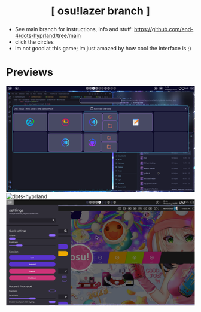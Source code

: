 <div align="center">
    <h1>[ osu!lazer branch ]</h1>
    <h3></h3>
</div>

 - See main branch for instructions, info and stuff: https://github.com/end-4/dots-hyprland/tree/main
 - click the circles
 - im not good at this game; im just amazed by how cool the interface is ;)

# Previews
 ![dots-hyprland](./screenshot-13.png)
 ![dots-hyprland](./screenshot-all-1.png)
 ![dots-hyprland](./screenshot-11.png)
